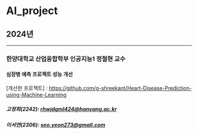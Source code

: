 # AI_project
## 2024년 
---
### 한양대학교 산업융합학부 인공지능1 정철현 교수
#### 심장병 예측 프로젝트 성능 개선
[개선한 프로젝트] : https://github.com/g-shreekant/Heart-Disease-Prediction-using-Machine-Learning
##### 고정희(2242): rhwjdgml424@hanyang.ac.kr
##### 이서연(2306): seo.yeon273@gmail.com
